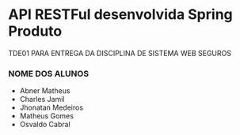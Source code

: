 # API RESTFul desenvolvida Spring Produto
TDE01 PARA ENTREGA DA DISCIPLINA DE SISTEMA WEB SEGUROS
### NOME DOS ALUNOS
<ul>
  <li>
  Abner Matheus
  </li>

  <li>
  Charles Jamil
  </li>

  <li>
  Jhonatan Medeiros
  </li>

  <li>
  Matheus Gomes
  </li>
  
  <li>
  Osvaldo Cabral
  </li>
</ul>
